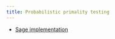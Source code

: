 ```yaml
---
title: Probabilistic primality testing
---
```


  - [Sage implementation](https://cloud.sagemath.com/projects/49ff84e6-2108-4af7-8b75-1f17996aa5a0/files/PRIMALITY.sagewss)
